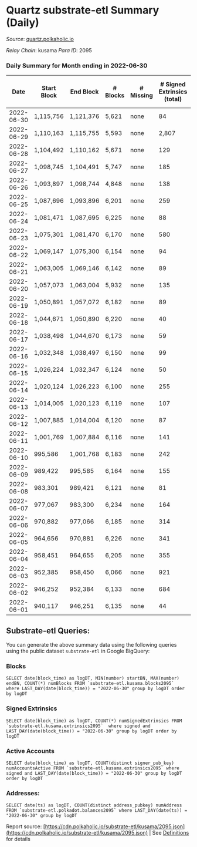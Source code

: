 # Quartz substrate-etl Summary (Daily)

_Source_: [quartz.polkaholic.io](https://quartz.polkaholic.io)

*Relay Chain*: kusama
*Para ID*: 2095



### Daily Summary for Month ending in 2022-06-30


| Date | Start Block | End Block | # Blocks | # Missing | # Signed Extrinsics (total) | # Active Accounts | # Addresses with Balances | # Events | # Transfers | # XCM Transfers In | # XCM Transfers Out |
| ---- | ----------- | --------- | -------- | --------- | --------------------------- | ----------------- | ------------------------- | -------- | ----------- | ------------------ | ------------------- |
| 2022-06-30 | 1,115,756 | 1,121,376 | 5,621 | none  | 84 | 31 | 14,907 | 12,697 | 16 ($769.91) | 1 ($1.87) | 4 ($307.21) |
| 2022-06-29 | 1,110,163 | 1,115,755 | 5,593 | none  | 2,807 | 798 | 14,895 | 127,528 | 1,071 ($2,613.96) |   | 3 ($330.56) |
| 2022-06-28 | 1,104,492 | 1,110,162 | 5,671 | none  | 129 | 27 | 13,861 | 13,092 | 62 ($1,349.04) | 1 ($16.12) | 3 ($284.38) |
| 2022-06-27 | 1,098,745 | 1,104,491 | 5,747 | none  | 185 | 54 | 13,800 | 13,858 | 5 ($103.48) | 1 ($22.03) |   |
| 2022-06-26 | 1,093,897 | 1,098,744 | 4,848 | none  | 138 | 43 | 13,760 | 11,424 | 17 ($1,530.32) | 1 ($0.17) | 6 ($499.35) |
| 2022-06-25 | 1,087,696 | 1,093,896 | 6,201 | none  | 259 | 51 | 13,748 | 15,155 | 139 ($2,142.65) |   | 2 ($77.23) |
| 2022-06-24 | 1,081,471 | 1,087,695 | 6,225 | none  | 88 | 21 | 13,625 | 13,941 | 49 ($86.64) | 3 ($19.44) |   |
| 2022-06-23 | 1,075,301 | 1,081,470 | 6,170 | none  | 580 | 40 | 13,590 | 17,228 | 31 ($576.54) | 3 ($0.38) | 5 ($147.85) |
| 2022-06-22 | 1,069,147 | 1,075,300 | 6,154 | none  | 94 | 29 | 13,576 | 13,845 | 9 ($52.00) |   |   |
| 2022-06-21 | 1,063,005 | 1,069,146 | 6,142 | none  | 89 | 25 | 13,564 | 13,867 | 10 ($1,086.54) |   | 3 ($32.33) |
| 2022-06-20 | 1,057,073 | 1,063,004 | 5,932 | none  | 135 | 30 | 13,553 | 13,630 | 63 ($15,519.79) | 2 ($72.43) | 1 ($0.61) |
| 2022-06-19 | 1,050,891 | 1,057,072 | 6,182 | none  | 89 | 24 | 13,537 | 13,990 | 13 ($4,758.56) | 4 ($1,064.74) | 3 ($1,497.01) |
| 2022-06-18 | 1,044,671 | 1,050,890 | 6,220 | none  | 40 | 12 | 13,530 | 13,641 | 8 ($158.32) | 1 ($13.91) |   |
| 2022-06-17 | 1,038,498 | 1,044,670 | 6,173 | none  | 59 | 21 | 13,524 | 13,700 | 3 ($38.46) |   | 1 ($38.03) |
| 2022-06-16 | 1,032,348 | 1,038,497 | 6,150 | none  | 99 | 36 | 13,510 | 14,095 | 10 ($1,728.00) | 1 ($649.06) | 1 ($193.83) |
| 2022-06-15 | 1,026,224 | 1,032,347 | 6,124 | none  | 50 | 28 | 13,482 | 13,520 | 7 ($1,034.44) |   | 2 ($455.50) |
| 2022-06-14 | 1,020,124 | 1,026,223 | 6,100 | none  | 255 | 35 | 13,474 | 15,187 | 12 ($198.18) | 1 ($0.07) | 2 ($168.70) |
| 2022-06-13 | 1,014,005 | 1,020,123 | 6,119 | none  | 107 | 34 | 13,461 | 13,974 | 17 ($1,979.81) | 7 ($892.10) | 3 ($103.29) |
| 2022-06-12 | 1,007,885 | 1,014,004 | 6,120 | none  | 87 | 31 | 13,450 | 13,817 | 13 ($235,709.27) |   | 2 ($207.62) |
| 2022-06-11 | 1,001,769 | 1,007,884 | 6,116 | none  | 141 | 38 | 13,442 | 14,301 | 26 ($1,004.05) | 1 ($106.60) | 1 ($4.43) |
| 2022-06-10 | 995,586 | 1,001,768 | 6,183 | none  | 242 | 60 | 13,417 | 15,375 | 11 ($435.90) | 1 ($1.18) | 2 ($160.01) |
| 2022-06-09 | 989,422 | 995,585 | 6,164 | none  | 155 | 45 | 13,363 | 14,501 | 15 ($1,208.56) | 1 ($121.07) | 6 ($1,069.58) |
| 2022-06-08 | 983,301 | 989,421 | 6,121 | none  | 81 | 23 | 13,336 | 13,711 | 14 ($148.83) | 1 ($1.20) |   |
| 2022-06-07 | 977,067 | 983,300 | 6,234 | none  | 164 | 48 | 13,327 | 14,736 | 10 ($302.72) | 1 ($0.62) | 3 ($49.55) |
| 2022-06-06 | 970,882 | 977,066 | 6,185 | none  | 314 | 83 | 13,298 | 15,931 | 20 ($55,097.23) | 1 ($3.71) | 4 ($73.63) |
| 2022-06-05 | 964,656 | 970,881 | 6,226 | none  | 341 | 80 | 13,236 | 16,349 | 5 ($104.96) |   | 2 ($9.92) |
| 2022-06-04 | 958,451 | 964,655 | 6,205 | none  | 355 | 79 | 13,165 | 16,483 | 4 ($243.14) | 1 ($0.73) |   |
| 2022-06-03 | 952,385 | 958,450 | 6,066 | none  | 921 | 152 | 13,070 | 20,458 | 121 ($2,905.75) | 1 ($0.52) | 4 ($496.82) |
| 2022-06-02 | 946,252 | 952,384 | 6,133 | none  | 684 | 173 | 12,911 | 19,344 | 22 ($5,222.59) | 2 ($2.56) | 4 ($2.45) |
| 2022-06-01 | 940,117 | 946,251 | 6,135 | none  | 44 | 23 | 12,731 | 13,491 | 8 ($3,084.98) | 1 ($1.06) | 4 ($1,493.02) |

## Substrate-etl Queries:
You can generate the above summary data using the following queries using the public dataset `substrate-etl` in Google BigQuery:


### Blocks
```
SELECT date(block_time) as logDT, MIN(number) startBN, MAX(number) endBN, COUNT(*) numBlocks FROM `substrate-etl.kusama.blocks2095`  where LAST_DAY(date(block_time)) = "2022-06-30" group by logDT order by logDT
```


### Signed Extrinsics
```
SELECT date(block_time) as logDT, COUNT(*) numSignedExtrinsics FROM `substrate-etl.kusama.extrinsics2095`  where signed and LAST_DAY(date(block_time)) = "2022-06-30" group by logDT order by logDT
```


### Active Accounts
```
SELECT date(block_time) as logDT, COUNT(distinct signer_pub_key) numAccountsActive FROM `substrate-etl.kusama.extrinsics2095` where signed and LAST_DAY(date(block_time)) = "2022-06-30" group by logDT order by logDT
```


### Addresses:
```
SELECT date(ts) as logDT, COUNT(distinct address_pubkey) numAddress FROM `substrate-etl.polkadot.balances2095` where LAST_DAY(date(ts)) = "2022-06-30" group by logDT
```



Report source: [https://cdn.polkaholic.io/substrate-etl/kusama/2095.json](https://cdn.polkaholic.io/substrate-etl/kusama/2095.json) | See [Definitions](/DEFINITIONS.md) for details
